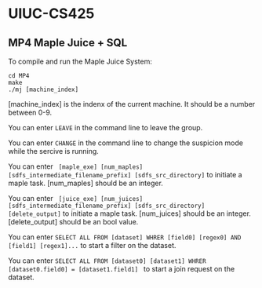 # UIUC-CS425

## MP4 Maple Juice + SQL

To compile and run the Maple Juice System:
```
cd MP4
make
./mj [machine_index]
```

[machine_index] is the indenx of the current machine. It should be a number between 0-9.

You can enter `LEAVE` in the command line to leave the group.

You can enter `CHANGE` in the command line to change the suspicion mode while the sercive is running.

You can enter ` [maple_exe] [num_maples] [sdfs_intermediate_filename_prefix] [sdfs_src_directory]` to initiate a maple task. [num_maples] should be an integer.

You can enter ` [juice_exe] [num_juices] [sdfs_intermediate_filename_prefix] [sdfs_src_directory][delete_output]` to initiate a maple task. [num_juices] should be an integer. [delete_output] should be an bool value.

You can enter `SELECT ALL FROM [dataset] WHRER [field0] [regex0] AND [field1] [regex1]...` to start a filter on the dataset.

You can enter `SELECT ALL FROM [dataset0] [dataset1] WHRER [dataset0.field0] = [dataset1.field1] ` to start a join request on the dataset.
